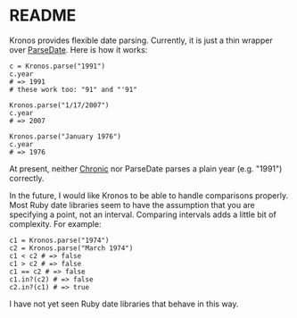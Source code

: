 # README

Kronos provides flexible date parsing. Currently, it is just a thin wrapper over [ParseDate](http://ruby-doc.org/stdlib/libdoc/parsedate/rdoc/index.html). Here is how it works:

    c = Kronos.parse("1991")
    c.year
    # => 1991
    # these work too: "91" and "'91"

    Kronos.parse("1/17/2007")
    c.year
    # => 2007

    Kronos.parse("January 1976")
    c.year
    # => 1976

At present, neither [Chronic](http://github.com/mojombo/chronic) nor ParseDate parses a plain year (e.g. "1991") correctly.

In the future, I would like Kronos to be able to handle comparisons properly. Most Ruby date libraries seem to have the assumption that you are specifying a point, not an interval. Comparing intervals adds a little bit of complexity. For example:

    c1 = Kronos.parse("1974")
    c2 = Kronos.parse("March 1974")
    c1 < c2 # => false
    c1 > c2 # => false
    c1 == c2 # => false
    c1.in?(c2) # => false
    c2.in?(c1) # => true

I have not yet seen Ruby date libraries that behave in this way.
